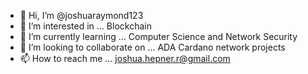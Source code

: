 - 👋 Hi, I’m @joshuaraymond123
- 👀 I’m interested in ... Blockchain
- 🌱 I’m currently learning ... Computer Science and Network Security
- 💞️ I’m looking to collaborate on ... ADA Cardano network projects
- 📫 How to reach me ... joshua.hepner.r@gmail.com

<!---
joshuaraymond123/joshuaraymond123 is a ✨ special ✨ repository because its `README.md` (this file) appears on your GitHub profile.
You can click the Preview link to take a look at your changes.
--->
